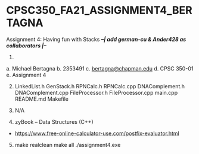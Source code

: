 # CPSC350_FA21_ASSIGNMENT4_BERTAGNA
Assignment 4: Having fun with Stacks
***–| add german-cu & Ander428 as collaborators |–***

1)
a. Michael Bertagna
b. 2353491
c. bertagna@chapman.edu
d. CPSC 350-01
e. Assignment 4

2) LinkedList.h
   GenStack.h
   RPNCalc.h
   RPNCalc.cpp
   DNAComplement.h
   DNAComplement.cpp
   FileProcessor.h
   FileProcessor.cpp
   main.cpp
   README.md
   Makefile

3) N/A

4) zyBook – Data Structures (C++)
- https://www.free-online-calculator-use.com/postfix-evaluator.html

5) make realclean
   make all
   ./assignment4.exe
